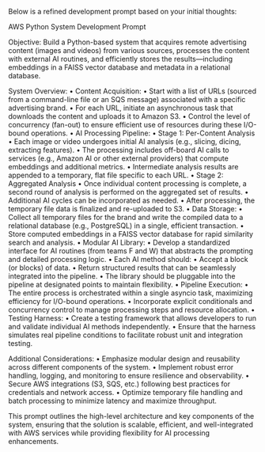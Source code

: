 Below is a refined development prompt based on your initial thoughts:

AWS Python System Development Prompt

Objective:
Build a Python-based system that acquires remote advertising content (images and videos) from various sources, processes the content with external AI routines, and efficiently stores the results—including embeddings in a FAISS vector database and metadata in a relational database.

System Overview:
	•	Content Acquisition:
	•	Start with a list of URLs (sourced from a command-line file or an SQS message) associated with a specific advertising brand.
	•	For each URL, initiate an asynchronous task that downloads the content and uploads it to Amazon S3.
	•	Control the level of concurrency (fan-out) to ensure efficient use of resources during these I/O-bound operations.
	•	AI Processing Pipeline:
	•	Stage 1: Per-Content Analysis
	•	Each image or video undergoes initial AI analysis (e.g., slicing, dicing, extracting features).
	•	The processing includes off-board AI calls to services (e.g., Amazon AI or other external providers) that compute embeddings and additional metrics.
	•	Intermediate analysis results are appended to a temporary, flat file specific to each URL.
	•	Stage 2: Aggregated Analysis
	•	Once individual content processing is complete, a second round of analysis is performed on the aggregated set of results.
	•	Additional AI cycles can be incorporated as needed.
	•	After processing, the temporary file data is finalized and re-uploaded to S3.
	•	Data Storage:
	•	Collect all temporary files for the brand and write the compiled data to a relational database (e.g., PostgreSQL) in a single, efficient transaction.
	•	Store computed embeddings in a FAISS vector database for rapid similarity search and analysis.
	•	Modular AI Library:
	•	Develop a standardized interface for AI routines (from teams F and W) that abstracts the prompting and detailed processing logic.
	•	Each AI method should:
	•	Accept a block (or blocks) of data.
	•	Return structured results that can be seamlessly integrated into the pipeline.
	•	The library should be pluggable into the pipeline at designated points to maintain flexibility.
	•	Pipeline Execution:
	•	The entire process is orchestrated within a single asyncio task, maximizing efficiency for I/O-bound operations.
	•	Incorporate explicit conditionals and concurrency control to manage processing steps and resource allocation.
	•	Testing Harness:
	•	Create a testing framework that allows developers to run and validate individual AI methods independently.
	•	Ensure that the harness simulates real pipeline conditions to facilitate robust unit and integration testing.

Additional Considerations:
	•	Emphasize modular design and reusability across different components of the system.
	•	Implement robust error handling, logging, and monitoring to ensure resilience and observability.
	•	Secure AWS integrations (S3, SQS, etc.) following best practices for credentials and network access.
	•	Optimize temporary file handling and batch processing to minimize latency and maximize throughput.

This prompt outlines the high-level architecture and key components of the system, ensuring that the solution is scalable, efficient, and well-integrated with AWS services while providing flexibility for AI processing enhancements.